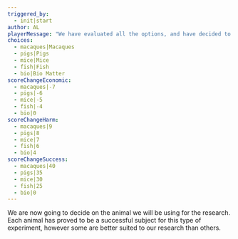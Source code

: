 ```yaml
---
triggered_by:
  - init|start
author: AL
playerMessage: "We have evaluated all the options, and have decided to go with:"
choices:
  - macaques|Macaques
  - pigs|Pigs
  - mice|Mice
  - fish|Fish
  - bio|Bio Matter
scoreChangeEconomic: 
  - macaques|-7
  - pigs|-6
  - mice|-5
  - fish|-4
  - bio|0
scoreChangeHarm: 
  - macaques|9
  - pigs|8
  - mice|7
  - fish|6
  - bio|4
scoreChangeSuccess: 
  - macaques|40
  - pigs|35
  - mice|30
  - fish|25
  - bio|0
---
```


We are now going to decide on the animal we will be using for the research. Each animal has proved to be a successful subject for this type of experiment, however some are better suited to our research than others.
